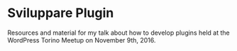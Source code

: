 # Sviluppare Plugin
Resources and material for my talk about how to develop plugins held at the WordPress Torino Meetup on November 9th, 2016.
